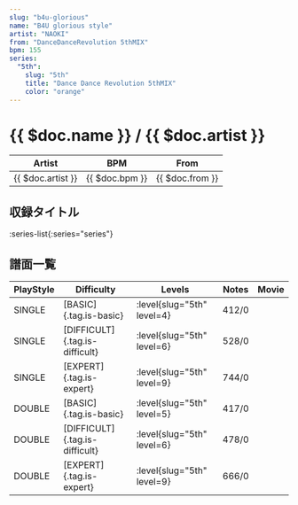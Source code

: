 ```yaml
---
slug: "b4u-glorious"
name: "B4U glorious style"
artist: "NAOKI"
from: "DanceDanceRevolution 5thMIX"
bpm: 155
series:
  "5th":
    slug: "5th"
    title: "Dance Dance Revolution 5thMIX"
    color: "orange"
---
```


# {{ $doc.name }} / {{ $doc.artist }}

|Artist|BPM|From|
|------|---|----|
|{{ $doc.artist }}|{{ $doc.bpm }}|{{ $doc.from }}|

## 収録タイトル

:series-list{:series="series"}

## 譜面一覧

|PlayStyle|Difficulty|Levels|Notes|Movie|
|---------|----------|------|-----|-----|
|SINGLE|[BASIC]{.tag.is-basic}|:level{slug="5th" level=4}|412/0||
|SINGLE|[DIFFICULT]{.tag.is-difficult}|:level{slug="5th" level=6}|528/0||
|SINGLE|[EXPERT]{.tag.is-expert}|:level{slug="5th" level=9}|744/0||
|DOUBLE|[BASIC]{.tag.is-basic}|:level{slug="5th" level=5}|417/0||
|DOUBLE|[DIFFICULT]{.tag.is-difficult}|:level{slug="5th" level=6}|478/0||
|DOUBLE|[EXPERT]{.tag.is-expert}|:level{slug="5th" level=9}|666/0||
